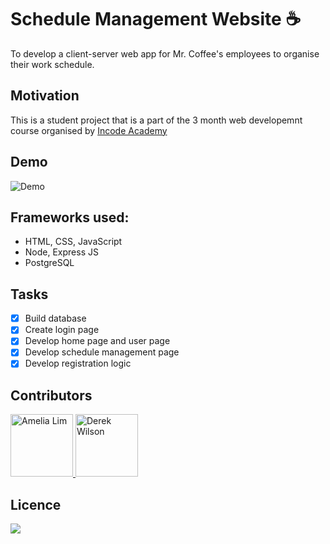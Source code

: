 #  Schedule Management Website :coffee:	

To develop a client-server web app for Mr. Coffee's employees to organise their work schedule. 

## Motivation 
This is a student project that is a part of the 3 month web developemnt course organised by [Incode Academy](https://www.inco.org.au/incode)

## Demo 
![Demo](https://github.com/delboywilson/project4/blob/69a065051ed887c26f7db07c9fd6dee864d96efb/public/Assets/Scheduling%20made%20easy%20%E2%98%95_%20Mr.%20Coffee.gif)


## Frameworks used:

- HTML, CSS, JavaScript
- Node, Express JS 
- PostgreSQL

## Tasks 

- [x] Build database
- [x] Create login page
- [x] Develop home page and user page
- [x] Develop schedule management page
- [x] Develop registration logic

## Contributors 
<a href="https://github.com/AmeliaLim">
  <img src="https://github.com/AmeliaLim.png" alt="Amelia Lim" width="100"/>
</a>

<a href="https://github.com/delboywilson">
  <img src="https://github.com/delboywilson.png" alt="Derek Wilson" width="100"/>
</a>

## Licence 
![](https://img.shields.io/badge/cocoapods/l/:spec)
